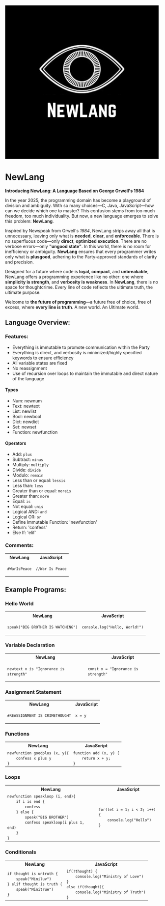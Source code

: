 <p align="left">
<img src="docs/logo.JPG" width="500" height="500">
</p>


# NewLang

**Introducing NewLang: A Language Based on George Orwell's 1984**

In the year 2025, the programming domain has become a playground of division and ambiguity. With so many choices—C, Java, JavaScript—how can we decide which one to master? This confusion stems from too much freedom, too much individuality. But now, a new language emerges to solve this problem: **NewLang**.

Inspired by Newspeak from Orwell's *1984*, NewLang strips away all that is unnecessary, leaving only what is **needed**, **clear**, and **enforceable**. There is no superfluous code—only **direct**, **optimized execution**. There are no verbose errors—only **"ungood state"**. In this world, there is no room for inefficiency or ambiguity. **NewLang** ensures that every programmer writes only what is **plusgood**, adhering to the Party-approved standards of clarity and precision.

Designed for a future where code is **loyal, compact**, and **unbreakable**, NewLang offers a programming experience like no other: one where **simplicity is strength**, and **verbosity is weakness**. In **NewLang**, there is no space for thoughtcrime. Every line of code reflects the ultimate truth, the ultimate purpose.

Welcome to **the future of programming**—a future free of choice, free of excess, where **every line is truth**. A new world. An Ultimate world.


## Language Overview:

### Features:

-  Everything is immutable to promote communication within the Party
-  Everything is direct, and verbosity is minimized/highly specified keywords to ensure efficiency
-  All variable states are fixed
-  No reassignment
-  Use of recursion over loops to maintain the immutable and direct nature of the language
  
#### Types

- Num: newnum
- Text: newtext
- List: newlist
- Bool: newbool
- Dict: newdict
- Set: newset
- Function: newfunction

#### Operators
- Add: `plus`
- Subtract: `minus`
- Multiply: `multiply`
- Divide: `divide`
- Modulo: `remain`
- Less than or equal: `lessis`
- Less than: `less`
- Greater than or equal: `moreis`
- Greater than: `more`
- Equal: `is`
- Not equal: `unis`
- Logical AND: `and`
- Logical OR: `or`
- Define Immutable Function: 'newfunction'
- Return: 'confess'
- Else If: 'elif'

### Comments:

<table>
<tr> <th>NewLang</th><th>JavaScript</th> </tr>
<tr>
<td>

<code>#WarIsPeace</code>

</td>
<td>

<code>//War Is Peace</code>

</td>
</tr> </table>

## Example Programs:

### Hello World

<table>
<tr> <th>NewLang</th><th>JavaScript</th> </tr>
<tr>
<td>

<code>speak("BIG BROTHER IS WATCHING")</code>

</td>
<td>

<code>console.log("Hello, World!")</code>

</td>
</tr> </table>

### Variable Declaration

<table>
<tr> <th>NewLang</th><th>JavaScript</th> </tr>
<tr>
<td>

<code>newtext x is "Ignorance is strength"</code>

</td>
<td>

<code>const x = "Ignorance is strength"</code>

</td>
</tr> </table>

### Assignment Statement

<table>
<tr> <th>NewLang</th><th>JavaScript</th> </tr>
<tr>
<td>

<code>#REASSIGNMENT IS CRIMETHOUGHT</code>

</td>
<td>

<code>x = y</code>

</td>
</tr> </table>

### Functions

<table>
<tr> <th>NewLang</th><th>JavaScript</th> </tr>
<tr>
<td>
<code>newfunction goodplus (x, y){
    confess x plus y
}
</code>

</td>
<td>
<code>function add (x, y) {
    return x + y;
}
</code>
</td>
</tr> </table>

### Loops

<table>
<tr> <th>NewLang</th><th>JavaScript</th> </tr>
<tr>
<td>
<code>newfunction speakloop (i, end){
    if i is end {
        confess
    } else {
        speak("BIG BROTHER")
        confess speakloop(i plus 1, end)
    }
}
</code>
</td>
<td>
<code>for(let i = 1; i < 2; i++){
    console.log("Hello")
}
</code>
</td>
</tr> </table>

### Conditionals

<table>
<tr> <th>NewLang</th><th>JavaScript</th> </tr>
<tr>
<td>
<code>if thought is untruth {
    speak("Miniluv")
} elif thought is truth {
    speak("Minitrue")
}
</code>
</td>
<td>
<code>if(!thought) {
    console.log("Ministry of Love")
} 
else if(thought){
    console.log("Ministry of Truth")
}
</code>
</td>
</tr> </table>
